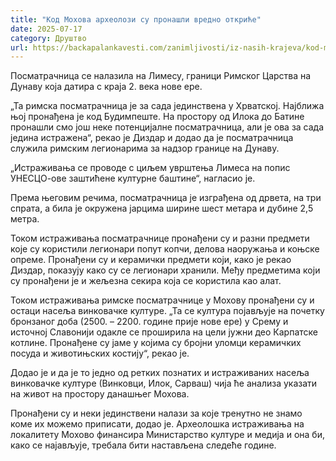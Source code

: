 ```yaml
---
title: "Код Мохова археолози су пронашли вредно откриће"
date: 2025-07-17
category: Друштво
url: https://backapalankavesti.com/zanimljivosti/iz-nasih-krajeva/kod-mohova-arheolozi-su-pronasli-vredno-otkrice1/
---
```


Посматрачница се налазила на Лимесу, граници Римског Царства на Дунаву која датира с краја 2. века нове ере.

„Та римска посматрачница је за сада јединствена у Хрватској. Најближа њој пронађена је код Будимпеште. На простору од Илока до Батине пронашли смо још неке потенцијалне посматрачница, али је ова за сада једина истражена“, рекао је Диздар и додао да је посматрачница служила римским легионарима за надзор границе на Дунаву.

„Истраживања се проводе с циљем уврштења Лимеса на попис УНЕСЦО-ове заштићене културне баштине“, нагласио је.

Према његовим речима, посматрачница је изграђена од дрвета, на три спрата, а била је окружена јарцима ширине шест метара и дубине 2,5 метра.

Током истраживања посматрачнице пронађени су и разни предмети које су користили легионари попут копчи, делова наоружања и коњске опреме. Пронађени су и керамички предмети који, како је рекао Диздар, показују како су се легионари хранили. Међу предметима који су пронађени је и жељезна секира која се користила као алат.

Током истраживања римске посматрачнице у Мохову пронађени су и остаци насеља винковачке културе. „Та се култура појављује на почетку бронзаног доба (2500. – 2200. године прије нове ере) у Срему и источној Славонији одакле се проширила на цели јужни део Карпатске котлине. Пронађене су јаме у којима су бројни уломци керамичких посуда и животињских костију“, рекао је.

Додао је и да је то једно од ретких познатих и истраживаних насеља винковачке културе (Винковци, Илок, Сарваш) чија ће анализа указати на живот на простору данашњег Мохова.

Пронађени су и неки јединствени налази за које тренутно не знамо коме их можемо приписати, додао је. Археолошка истраживања на локалитету Мохово финансира Министарство културе и медија и она би, како се најављује, требала бити настављена следеће године.
